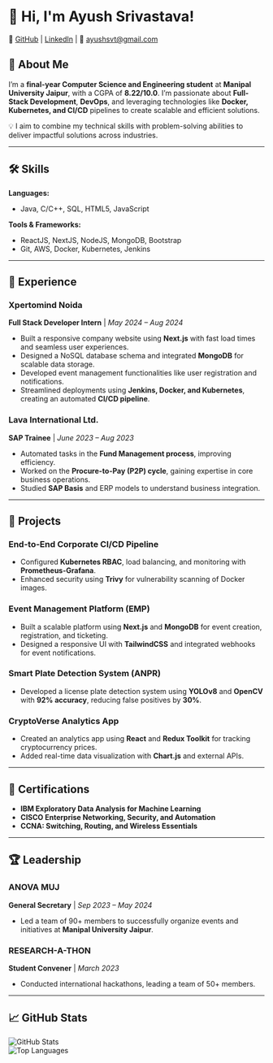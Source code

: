 
# 👋 Hi, I'm Ayush Srivastava!  
🔗 [GitHub](https://github.com/ayushsvtt) | [LinkedIn](https://linkedin.com/in/ayushsvt1) | 📧 ayushsvt@gmail.com  

## 🌟 About Me  
I’m a **final-year Computer Science and Engineering student** at **Manipal University Jaipur**, with a CGPA of **8.22/10.0**. I’m passionate about **Full-Stack Development**, **DevOps**, and leveraging technologies like **Docker, Kubernetes, and CI/CD** pipelines to create scalable and efficient solutions.  

💡 I aim to combine my technical skills with problem-solving abilities to deliver impactful solutions across industries.  

---

## 🛠️ Skills  
**Languages:**  
- Java, C/C++, SQL, HTML5, JavaScript  

**Tools & Frameworks:**  
- ReactJS, NextJS, NodeJS, MongoDB, Bootstrap  
- Git, AWS, Docker, Kubernetes, Jenkins  

---

## 💼 Experience  

### **Xpertomind Noida**  
**Full Stack Developer Intern** | *May 2024 – Aug 2024*  
- Built a responsive company website using **Next.js** with fast load times and seamless user experiences.  
- Designed a NoSQL database schema and integrated **MongoDB** for scalable data storage.  
- Developed event management functionalities like user registration and notifications.  
- Streamlined deployments using **Jenkins, Docker, and Kubernetes**, creating an automated **CI/CD pipeline**.  

### **Lava International Ltd.**  
**SAP Trainee** | *June 2023 – Aug 2023*  
- Automated tasks in the **Fund Management process**, improving efficiency.  
- Worked on the **Procure-to-Pay (P2P) cycle**, gaining expertise in core business operations.  
- Studied **SAP Basis** and ERP models to understand business integration.  

---

## 🚀 Projects  

### **End-to-End Corporate CI/CD Pipeline**  
- Configured **Kubernetes RBAC**, load balancing, and monitoring with **Prometheus-Grafana**.  
- Enhanced security using **Trivy** for vulnerability scanning of Docker images.  

### **Event Management Platform (EMP)**  
- Built a scalable platform using **Next.js** and **MongoDB** for event creation, registration, and ticketing.  
- Designed a responsive UI with **TailwindCSS** and integrated webhooks for event notifications.  

### **Smart Plate Detection System (ANPR)**  
- Developed a license plate detection system using **YOLOv8** and **OpenCV** with **92% accuracy**, reducing false positives by **30%**.  

### **CryptoVerse Analytics App**  
- Created an analytics app using **React** and **Redux Toolkit** for tracking cryptocurrency prices.  
- Added real-time data visualization with **Chart.js** and external APIs.  

---

## 📜 Certifications  
- **IBM Exploratory Data Analysis for Machine Learning**  
- **CISCO Enterprise Networking, Security, and Automation**  
- **CCNA: Switching, Routing, and Wireless Essentials**  

---

## 🏆 Leadership  

### **ANOVA MUJ**  
**General Secretary** | *Sep 2023 – May 2024*  
- Led a team of 90+ members to successfully organize events and initiatives at **Manipal University Jaipur**.  

### **RESEARCH-A-THON**  
**Student Convener** | *March 2023*  
- Conducted international hackathons, leading a team of 50+ members.  

---

## 📈 GitHub Stats  

![GitHub Stats](https://github-readme-stats.vercel.app/api?username=ayushsvtt&show_icons=true&theme=radical)  
![Top Languages](https://github-readme-stats.vercel.app/api/top-langs/?username=ayushsvtt&layout=compact&theme=radical)  


